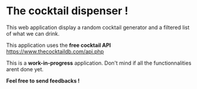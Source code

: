 # The cocktail dispenser !

This web application display a random cocktail generator and a filtered list of what we can drink.

This application uses the __free cocktail API__ https://www.thecocktaildb.com/api.php

This is a __work-in-progress__ application. Don't mind if all the functionnalities arent done yet.

__Feel free to send feedbacks !__

